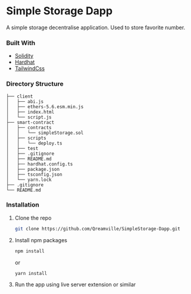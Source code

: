 # Simple Storage Dapp
A simple storage decentralise application. Used to store favorite number. 


### Built With
* [Solidity](https://docs.soliditylang.org/en/v0.8.11/)
* [Hardhat](https://hardhat.org/)
* [TailwindCss](https://tailwindcss.com/)


### Directory Structure

```
├── client
│   ├── abi.js
│   ├── ethers-5.6.esm.min.js
│   ├── index.html
│   └── script.js
├── smart-contract
│   ├── contracts
│   │   └── simpleStorage.sol
│   ├── scripts
│   │   └── deploy.ts
│   ├── test
│   ├── .gitignore
│   ├── README.md
│   ├── hardhat.config.ts
│   ├── package.json
│   ├── tsconfig.json
│   └── yarn.lock
├── .gitignore
└── README.md
```



### Installation

1. Clone the repo
   ```sh
   git clone https://github.com/Qreamville/SimpleStorage-Dapp.git
   ```
2. Install npm packages
   ```sh
   npm install
   ```
   or 
   
     ```sh
   yarn install
   ```
3. Run the app using live server extension or similar
 
